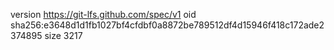 version https://git-lfs.github.com/spec/v1
oid sha256:e3648d1d1fb1027bf4cfdbf0a8872be789512df4d15946f418c172ade2374895
size 3217
